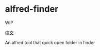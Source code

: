 # alfred-finder

WIP

[中文](https://github.com/webxmsj/alfrd-finder/blob/main/README_ZH.md)

An alfred tool that quick open folder in finder

